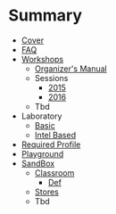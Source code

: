 # Summary

* [Cover](README.md)
* [FAQ](Faq.md)
* [Workshops](documentation/Workshops.md)
   * [Organizer's Manual](OrganizersManual.md)
   * Sessions
       * [2015](documentation/Sessions2015.md)
       * [2016](documentation/Sessions2016.md)
   * Tbd
* Laboratory
   * [Basic](documentation/LaboratoryBasic.md)
   * [Intel Based](documentation/LaboratoryIntelBased.md)
* [Required Profile](RequiredProfile.md)
* [Playground](Playground.md)
* [SandBox](Sandbox.md)
   * [Classroom](Classroom.md)
       * [Def](documentation/Def.md)
   * [Stores](Stores.md)
   * Tbd

